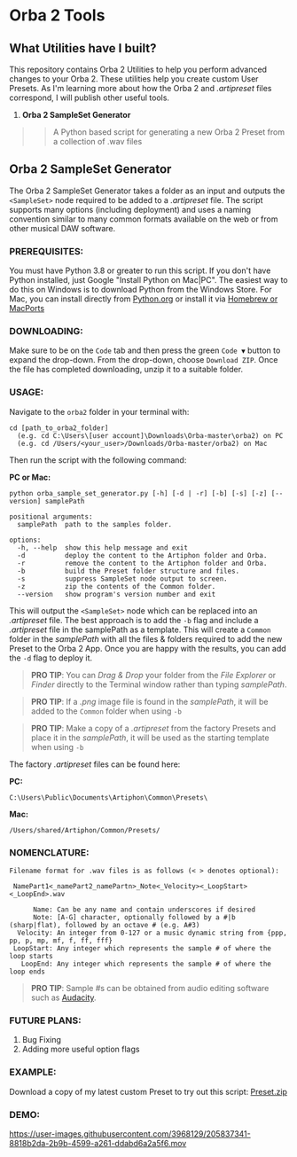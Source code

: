 # Orba 2 Tools

## What Utilities have I built?
This repository contains Orba 2 Utilities to help you perform advanced changes to your Orba 2. These utilities help you create custom User Presets. As I'm learning more about how the Orba 2 and *.artipreset* files correspond, I will publish other useful tools.

1. **Orba 2 SampleSet Generator**
>> A Python based script for generating a new Orba 2 Preset from a collection of .wav files

## Orba 2 SampleSet Generator
The Orba 2 SampleSet Generator takes a folder as an input and outputs the ```<SampleSet>``` node required to be added to a *.artipreset* file. The script supports many options (including deployment) and uses a naming convention similar to many common formats available on the web or from other musical DAW software.

### PREREQUISITES:
You must have Python 3.8 or greater to run this script. If you don't have Python installed, just Google "Install Python on Mac|PC". The easiest way to do this on Windows is to download Python from the Windows Store. For Mac, you can install directly from [Python.org](https://www.python.org/downloads/macos/) or install it via [Homebrew or MacPorts](https://www.scivision.dev/homebrew-macports-fink/)

### DOWNLOADING:
Make sure to be on the `Code` tab and then press the green `Code ▼` button to expand the drop-down. From the drop-down, choose `Download ZIP`. Once the file has completed downloading, unzip it to a suitable folder.

### USAGE:
 Navigate to the `orba2` folder in your terminal with:
```
cd [path_to_orba2_folder]
  (e.g. cd C:\Users\[user account]\Downloads\Orba-master\orba2) on PC
  (e.g. cd /Users/<your_user>/Downloads/Orba-master/orba2) on Mac
```
Then run the script with the following command:

**PC or Mac:**
```
python orba_sample_set_generator.py [-h] [-d | -r] [-b] [-s] [-z] [--version] samplePath

positional arguments:
  samplePath  path to the samples folder.

options:
  -h, --help  show this help message and exit
  -d          deploy the content to the Artiphon folder and Orba.
  -r          remove the content to the Artiphon folder and Orba.
  -b          build the Preset folder structure and files.
  -s          suppress SampleSet node output to screen.
  -z          zip the contents of the Common folder.
  --version   show program's version number and exit
```
This will output the ```<SampleSet>``` node which can be replaced into an *.artipreset* file. The best approach is to add the `-b` flag and include a *.artipreset* file in the samplePath as a template. This will create a `Common` folder in the *samplePath* with all the files & folders required to add the new Preset to the Orba 2 App. Once you are happy with the results, you can add the `-d` flag to deploy it.

>**PRO TIP**: You can *Drag & Drop* your folder from the *File Explorer* or *Finder* directly to the Terminal window rather than typing *samplePath*.

>**PRO TIP**: If a *.png* image file is found in the *samplePath*, it will be added to the `Common` folder when using `-b`

>**PRO TIP**: Make a copy of a *.artipreset* from the factory Presets and place it in the *samplePath*, it will be used as the starting template when using `-b`

The factory *.artipreset* files can be found here:

**PC:**
```
C:\Users\Public\Documents\Artiphon\Common\Presets\
```
**Mac:**
```
/Users/shared/Artiphon/Common/Presets/
```

### NOMENCLATURE:
```
Filename format for .wav files is as follows (< > denotes optional):

 NamePart1<_namePart2_namePartn>_Note<_Velocity><_LoopStart><_LoopEnd>.wav

      Name: Can be any name and contain underscores if desired  
      Note: [A-G] character, optionally followed by a #|b (sharp|flat), followed by an octave # (e.g. A#3)
  Velocity: An integer from 0-127 or a music dynamic string from {ppp, pp, p, mp, mf, f, ff, fff}
 LoopStart: Any integer which represents the sample # of where the loop starts
   LoopEnd: Any integer which represents the sample # of where the loop ends
```
>**PRO TIP**: Sample #s can be obtained from audio editing software such as [Audacity](https://www.audacityteam.org).

### FUTURE PLANS:
1. Bug Fixing
2. Adding more useful option flags

### EXAMPLE:
Download a copy of my latest custom Preset to try out this script:
[Preset.zip](https://github.com/subskybox/Orba/files/10289501/Preset.zip)

### DEMO:
https://user-images.githubusercontent.com/3968129/205837341-8818b2da-2b9b-4599-a261-ddabd6a2a5f6.mov
